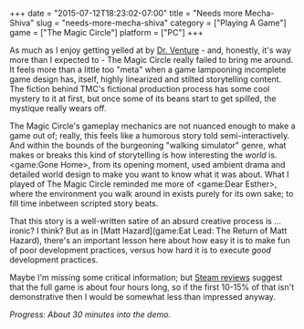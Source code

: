 +++
date = "2015-07-12T18:23:02-07:00"
title = "Needs more Mecha-Shiva"
slug = "needs-more-mecha-shiva"
category = ["Playing A Game"]
game = ["The Magic Circle"]
platform = ["PC"]
+++

As much as I enjoy getting yelled at by <a href="http://www.imdb.com/name/nm0881672/">Dr. Venture</a> - and, honestly, it's way more than I expected to - The Magic Circle really failed to bring me around.  It feels more than a little too "meta" when a game lampooning incomplete game design has, itself, highly linearized and stilted storytelling content.  The fiction behind TMC's fictional production process has some cool mystery to it at first, but once some of its beans start to get spilled, the mystique really wears off.

The Magic Circle's gameplay mechanics are not nuanced enough to make a game out of; really, this feels like a humorous story told semi-interactively.  And within the bounds of the burgeoning "walking simulator" genre, what makes or breaks this kind of storytelling is how interesting the <i>world</i> is.  <game:Gone Home>, from its opening moment, used ambient drama and detailed world design to make you want to know what it was about.  What I played of The Magic Circle reminded me more of <game:Dear Esther>, where the environment you walk around in exists purely for its own sake; to fill time inbetween scripted story beats.

That this story is a well-written satire of an absurd creative process is ... ironic?  I think?  But as in [Matt Hazard](game:Eat Lead: The Return of Matt Hazard), there's an important lesson here about how easy it is to make fun of poor development practices, versus how hard it is to execute <i>good</i> development practices.

Maybe I'm missing some critical information; but <a href="http://store.steampowered.com/app/323380/#app_reviews_hash">Steam reviews</a> suggest that the full game is about four hours long, so if the first 10-15\% of that isn't demonstrative then I would be somewhat less than impressed anyway.

<i>Progress: About 30 minutes into the demo.</i>
